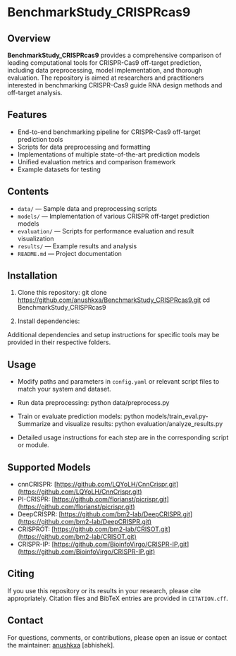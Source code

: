 # BenchmarkStudy_CRISPRcas9

## Overview

**BenchmarkStudy_CRISPRcas9** provides a comprehensive comparison of leading computational tools for CRISPR-Cas9 off-target prediction, including data preprocessing, model implementation, and thorough evaluation. The repository is aimed at researchers and practitioners interested in benchmarking CRISPR-Cas9 guide RNA design methods and off-target analysis.

## Features

- End-to-end benchmarking pipeline for CRISPR-Cas9 off-target prediction tools
- Scripts for data preprocessing and formatting
- Implementations of multiple state-of-the-art prediction models
- Unified evaluation metrics and comparison framework
- Example datasets for testing

## Contents

- `data/` — Sample data and preprocessing scripts
- `models/` — Implementation of various CRISPR off-target prediction models
- `evaluation/` — Scripts for performance evaluation and result visualization
- `results/` — Example results and analysis
- `README.md` — Project documentation

## Installation

1. Clone this repository:
git clone https://github.com/anushkxa/BenchmarkStudy_CRISPRcas9.git
cd BenchmarkStudy_CRISPRcas9

3. Install dependencies:

Additional dependencies and setup instructions for specific tools may be provided in their respective folders.

## Usage

- Modify paths and parameters in `config.yaml` or relevant script files to match your system and dataset.
- Run data preprocessing:
python data/preprocess.py
- Train or evaluate prediction models:
python models/train_eval.py- Summarize and visualize results:
python evaluation/analyze_results.py

- Detailed usage instructions for each step are in the corresponding script or module.

## Supported Models

- cnnCRISPR: [https://github.com/LQYoLH/CnnCrispr.git](https://github.com/LQYoLH/CnnCrispr.git)
- PI-CRISPR: [https://github.com/florianst/picrispr.git](https://github.com/florianst/picrispr.git)
- DeepCRISPR: [https://github.com/bm2-lab/DeepCRISPR.git](https://github.com/bm2-lab/DeepCRISPR.git)
- CRISPROT: [https://github.com/bm2-lab/CRISOT.git](https://github.com/bm2-lab/CRISOT.git)
- CRISPR-IP: [https://github.com/BioinfoVirgo/CRISPR-IP.git](https://github.com/BioinfoVirgo/CRISPR-IP.git)

## Citing

If you use this repository or its results in your research, please cite appropriately. Citation files and BibTeX entries are provided in `CITATION.cff`.

## Contact

For questions, comments, or contributions, please open an issue or contact the maintainer: [anushkxa](https://github.com/anushkxa) [abhishek].

